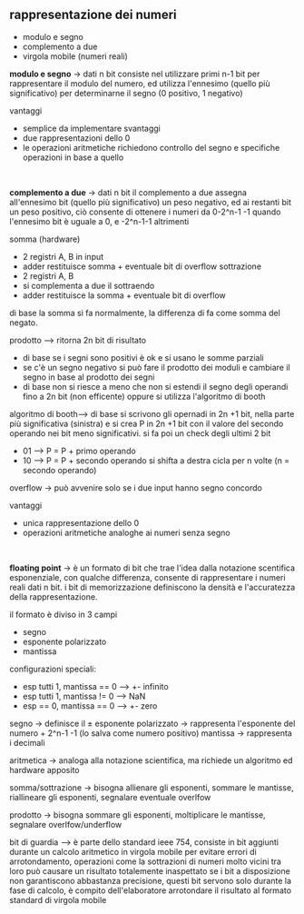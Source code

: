## rappresentazione dei numeri
* modulo e segno
* complemento a due
* virgola mobile (numeri reali)


**modulo e segno** → dati n bit consiste nel utilizzare primi n-1 bit per rappresentare il modulo del numero, ed utilizza l'ennesimo (quello più significativo) per determinarne il segno (0 positivo, 1 negativo)


vantaggi
* semplice da implementare
svantaggi
* due rappresentazioni dello 0
* le operazioni aritmetiche richiedono controllo del segno e specifiche operazioni in base a quello

<br/>

**complemento a due** → dati n bit il complemento a due assegna all'ennesimo bit (quello più significativo) un peso negativo, ed ai restanti bit un peso positivo, ciò consente di ottenere i numeri da 0-2^n-1 -1 quando l'ennesimo bit è uguale a 0, e -2^n-1-1 altrimenti

somma (hardware)
* 2 registri A, B in input
* adder restituisce somma + eventuale bit di overflow
sottrazione
* 2 registri A, B
* si complementa a due il sottraendo
* adder restituisce la somma + eventuale bit di overflow

di base la somma si fa normalmente, la differenza di fa come somma del negato.

prodotto --> ritorna 2n bit di risultato
* di base se i segni sono positivi è ok e si usano le somme parziali
* se c'è un segno negativo si può fare il prodotto dei moduli e cambiare il segno in base al prodotto dei segni
* di base non si riesce a meno che non si estendi il segno degli operandi fino a 2n bit (non efficente) oppure si utilizza l'algoritmo di booth


algoritmo di booth--> di base si scrivono gli opernadi in 2n +1 bit, nella parte più significativa (sinistra) e si crea P in 2n +1 bit con il valore del secondo operando nei bit meno significativi.
si fa poi un check degli ultimi 2 bit
- 01 --> P = P + primo operando
- 10 --> P = P + secondo operando
si shifta a destra
cicla per n volte (n = secondo operando)

overflow → può avvenire solo se i due input hanno segno concordo


vantaggi
* unica rappresentazione dello 0
* operazioni aritmetiche analoghe ai numeri senza segno


<br/>

**floating point** → è un formato di bit che trae l'idea dalla notazione scentifica esponenziale, con qualche differenza, consente di rappresentare i numeri reali dati n bit.
i bit di memorizzazione definiscono la densità e l'accuratezza della rappresentazione.


il formato è diviso in 3 campi
* segno
* esponente polarizzato
* mantissa

configurazioni speciali:
* esp tutti 1, mantissa == 0 --> +- infinito
* esp tutti 1, mantissa != 0 --> NaN
* esp == 0, mantissa == 0 --> +- zero


segno → definisce il ±
esponente polarizzato → rappresenta l'esponente del numero + 2^n-1 -1 (lo salva come numero positivo)
mantissa → rappresenta i decimali


aritmetica → analoga alla notazione scientifica, ma richiede un algoritmo ed hardware apposito


somma/sottrazione → bisogna allienare gli esponenti, sommare le mantisse, riallineare gli esponenti, segnalare eventuale overlfow


prodotto → bisogna sommare gli esponenti, moltiplicare le mantisse, segnalare overlfow/underflow

bit di guardia --> è parte dello standard ieee 754, consiste in bit aggiunti durante un calcolo aritmetico in virgola mobile per evitare errori di arrotondamento, operazioni come la sottrazioni di numeri molto vicini tra loro può causare un risultato totalemente inaspettato se i bit a disposizione non garantiscono abbastanza precisione, questi bit servono solo durante la fase di calcolo, è compito dell'elaboratore arrotondare il risultato al formato standard di virgola mobile
